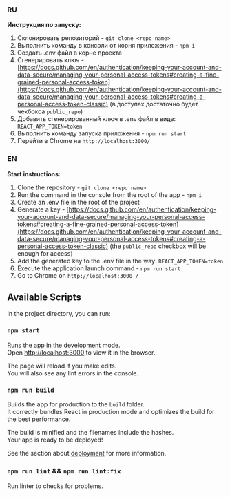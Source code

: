 ### RU

**Инструкция по запуску:**

1) Склонировать репозиторий - `git clone <repo name>`
2) Выполнить команду в консоли от корня приложения - `npm i`
3) Создать .env файл в корне проекта
4) Сгенерировать ключ -  [https://docs.github.com/en/authentication/keeping-your-account-and-data-secure/managing-your-personal-access-tokens#creating-a-fine-grained-personal-access-token](https://docs.github.com/en/authentication/keeping-your-account-and-data-secure/managing-your-personal-access-tokens#creating-a-personal-access-token-classic) (в доступах достаточно будет чекбокса `public_repo`)
5) Добавить сгенерированный ключ в .env файл в виде: `REACT_APP_TOKEN=token`
5) Выполнить команду запуска приложения - `npm run start`
6) Перейти в Chrome на `http://localhost:3000/`

### EN

**Start instructions:**

1) Clone the repository - `git clone <repo name>`
2) Run the command in the console from the root of the app - `npm i`
3) Create an .env file in the root of the project
4) Generate a key - [https://docs.github.com/en/authentication/keeping-your-account-and-data-secure/managing-your-personal-access-tokens#creating-a-fine-grained-personal-access-token](https://docs.github.com/en/authentication/keeping-your-account-and-data-secure/managing-your-personal-access-tokens#creating-a-personal-access-token-classic) (the `public_repo` checkbox will be enough for access)
5) Add the generated key to the .env file in the way: `REACT_APP_TOKEN=token`
6) Execute the application launch command - `npm run start`
7) Go to Chrome on `http://localhost:3000 /`

## Available Scripts

In the project directory, you can run:

### `npm start`

Runs the app in the development mode.\
Open [http://localhost:3000](http://localhost:3000) to view it in the browser.

The page will reload if you make edits.\
You will also see any lint errors in the console.

### `npm run build`

Builds the app for production to the `build` folder.\
It correctly bundles React in production mode and optimizes the build for the best performance.

The build is minified and the filenames include the hashes.\
Your app is ready to be deployed!

See the section about [deployment](https://facebook.github.io/create-react-app/docs/deployment) for more information.

### `npm run lint` && `npm run lint:fix`

Run linter to checks for problems.
